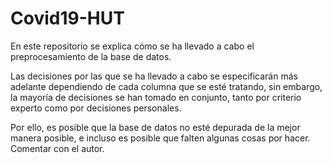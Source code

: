 # Covid19-HUT

En este repositorio se explica cómo se ha llevado a cabo el preprocesamiento de la base de datos.

Las decisiones por las que se ha llevado a cabo se especificarán más adelante dependiendo de cada columna que se esté tratando, sin embargo, la mayoría de decisiones se han tomado en conjunto, tanto por criterio experto como por decisiones personales.

Por ello, es posible que la base de datos no esté depurada de la mejor manera posible, e incluso es posible que falten algunas cosas por hacer. Comentar con el autor.